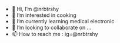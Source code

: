 - 👋 Hi, I’m @nrbtrshy
- 👀 I’m interested in cooking
- 🌱 I’m currently learning medical electronic
- 💞️ I’m looking to collaborate on ...
- 📫 How to reach me : ig=@nrbtrshy
<!---
nrbtrshy/nrbtrshy is a ✨ special ✨ repository because its `README.md` (this file) appears on your GitHub profile.
You can click the Preview link to take a look at your changes.
--->
